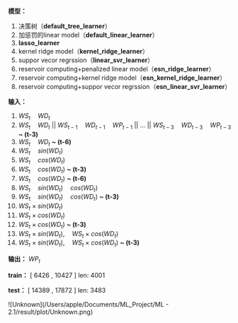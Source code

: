 **模型：**

1. 决策树（**default_tree_learner**）
2. 加惩罚的linear model（**default_linear_learner**）
3. **lasso_learner**
4. kernel ridge model（**kernel_ridge_learner**）
5. suppor vecor regrssion（**linear_svr_learner**）
6. reservoir computing+penalized linear model（**esn_ridge_learner**）
7. reservoir computing+kernel ridge model（**esn_kernel_ridge_learner**）
8. reservoir computing+suppor vecor regrssion（**esn_linear_svr_learner**）

**输入：**

1. $WS_{t} \quad WD_{t}$
2. $WS_{t} \quad WD_{t}$ || $WS_{t-1} \quad WD_{t-1} \quad WP_{t-1}$ || ... || $WS_{t-3} \quad WD_{t-3} \quad WP_{t-3}$  **~ (t-3)**
3. $WS_{t} \quad WD_{t}$   **~ (t-6)**
4. $WS_{t} \quad sin(WD_{t})$ 
5. $WS_{t} \quad cos(WD_{t})$
6. $WS_{t} \quad cos(WD_{t})$ **~ (t-3)**
7. $WS_{t} \quad cos(WD_{t})$ **~ (t-6)**
8. $WS_{t} \quad sin(WD_{t}) \quad cos(WD_{t})$ 
9. $WS_{t} \quad sin(WD_{t}) \quad cos(WD_{t})$  **~ (t-3)**
10. $WS_{t} \times sin(WD_{t})$
11. $WS_{t} \times cos(WD_{t})$
12. $WS_{t} \times cos(WD_{t})$ **~ (t-3)**
13. $WS_{t} \times sin(WD_{t}), \quad WS_{t} \times cos(WD_{t})$ 
14. $WS_{t} \times sin(WD_{t}), \quad WS_{t} \times cos(WD_{t})$  **~ (t-3)**

**输出：** $WP_{t}$

**train：** [ 6426 , 10427 ] len: 4001

**test：** [ 14389 , 17872 ] len: 3483

![Unknown](/Users/apple/Documents/ML_Project/ML - 2.1/result/plot/Unknown.png)